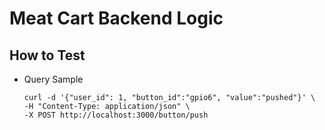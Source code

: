 
# Meat Cart Backend Logic
## How to Test
* Query Sample
  ```
  curl -d '{"user_id": 1, "button_id":"gpio6", "value":"pushed"}' \
  -H "Content-Type: application/json" \
  -X POST http://localhost:3000/button/push
  ```
